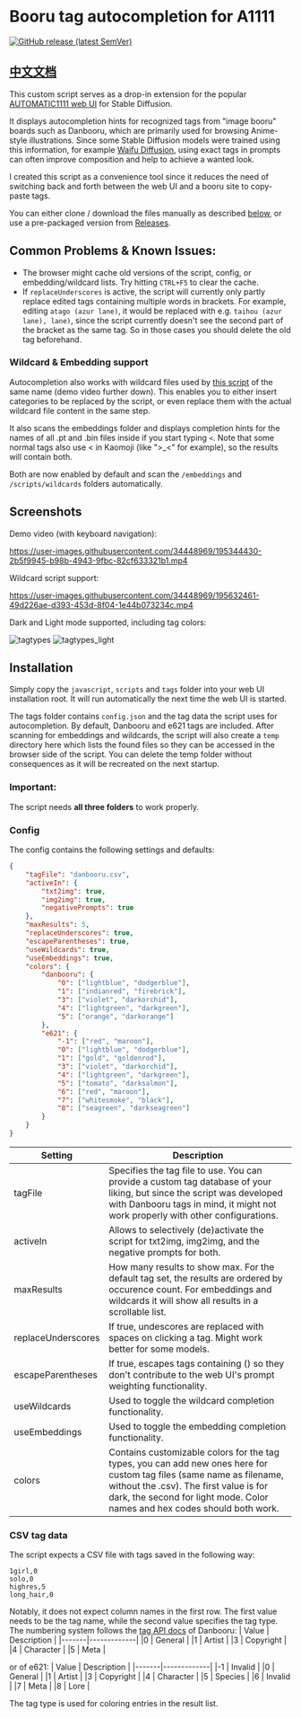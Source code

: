 # Booru tag autocompletion for A1111

[![GitHub release (latest SemVer)](https://img.shields.io/github/v/release/DominikDoom/a1111-sd-webui-tagcomplete)](https://github.com/DominikDoom/a1111-sd-webui-tagcomplete/releases)

## [中文文档](./README_ZH.md)

This custom script serves as a drop-in extension for the popular [AUTOMATIC1111 web UI](https://github.com/AUTOMATIC1111/stable-diffusion-webui) for Stable Diffusion.

It displays autocompletion hints for recognized tags from "image booru" boards such as Danbooru, which are primarily used for browsing Anime-style illustrations.
Since some Stable Diffusion models were trained using this information, for example [Waifu Diffusion](https://github.com/harubaru/waifu-diffusion), using exact tags in prompts can often improve composition and help to achieve a wanted look.

I created this script as a convenience tool since it reduces the need of switching back and forth between the web UI and a booru site to copy-paste tags.

You can either clone / download the files manually as described [below](#installation), or use a pre-packaged version from [Releases](https://github.com/DominikDoom/a1111-sd-webui-tagcomplete/releases).

## Common Problems & Known Issues:
- The browser might cache old versions of the script, config, or embedding/wildcard lists. Try hitting `CTRL+F5` to clear the cache.
- If `replaceUnderscores` is active, the script will currently only partly replace edited tags containing multiple words in brackets.
For example, editing `atago (azur lane)`, it would be replaced with e.g. `taihou (azur lane), lane)`, since the script currently doesn't see the second part of the bracket as the same tag. So in those cases you should delete the old tag beforehand.

### Wildcard & Embedding support
Autocompletion also works with wildcard files used by [this script](https://github.com/jtkelm2/stable-diffusion-webui-1/blob/master/scripts/wildcards.py) of the same name (demo video further down). This enables you to either insert categories to be replaced by the script, or even replace them with the actual wildcard file content in the same step.

It also scans the embeddings folder and displays completion hints for the names of all .pt and .bin files inside if you start typing `<`. Note that some normal tags also use < in Kaomoji (like ">_<" for example), so the results will contain both.

Both are now enabled by default and scan the `/embeddings` and `/scripts/wildcards` folders automatically.

## Screenshots
Demo video (with keyboard navigation):

https://user-images.githubusercontent.com/34448969/195344430-2b5f9945-b98b-4943-9fbc-82cf633321b1.mp4

Wildcard script support:

https://user-images.githubusercontent.com/34448969/195632461-49d226ae-d393-453d-8f04-1e44b073234c.mp4

Dark and Light mode supported, including tag colors:

![tagtypes](https://user-images.githubusercontent.com/34448969/195177127-f63949f8-271d-4767-bccd-f1b5e818a7f8.png)
![tagtypes_light](https://user-images.githubusercontent.com/34448969/195180061-ceebcc25-9e4c-424f-b0c9-ba8e8f4f17f4.png)

## Installation
Simply copy the `javascript`, `scripts` and `tags` folder into your web UI installation root. It will run automatically the next time the web UI is started.

The tags folder contains `config.json` and the tag data the script uses for autocompletion. By default, Danbooru and e621 tags are included.
After scanning for embeddings and wildcards, the script will also create a `temp` directory here which lists the found files so they can be accessed in the browser side of the script. You can delete the temp folder without consequences as it will be recreated on the next startup.
### Important:
The script needs **all three folders** to work properly.

### Config
The config contains the following settings and defaults:
```json
{
	"tagFile": "danbooru.csv",
	"activeIn": {
		"txt2img": true,
		"img2img": true,
		"negativePrompts": true
	},
	"maxResults": 5,
	"replaceUnderscores": true,
	"escapeParentheses": true,
	"useWildcards": true,
	"useEmbeddings": true,
	"colors": {
		"danbooru": {
			"0": ["lightblue", "dodgerblue"],
			"1": ["indianred", "firebrick"],
			"3": ["violet", "darkorchid"],
			"4": ["lightgreen", "darkgreen"],
			"5": ["orange", "darkorange"]
		},
		"e621": {
			"-1": ["red", "maroon"],
			"0": ["lightblue", "dodgerblue"],
			"1": ["gold", "goldenrod"],
			"3": ["violet", "darkorchid"],
			"4": ["lightgreen", "darkgreen"],
			"5": ["tomato", "darksalmon"],
			"6": ["red", "maroon"],
			"7": ["whitesmoke", "black"],
			"8": ["seagreen", "darkseagreen"]
		}
	}
}
```
| Setting	| Description |
|---------|-------------|
| tagFile | Specifies the tag file to use. You can provide a custom tag database of your liking, but since the script was developed with Danbooru tags in mind, it might not work properly with other configurations.|
| activeIn | Allows to selectively (de)activate the script for txt2img, img2img, and the negative prompts for both. |
| maxResults | How many results to show max. For the default tag set, the results are ordered by occurence count. For embeddings and wildcards it will show all results in a scrollable list. |
| replaceUnderscores | If true, undescores are replaced with spaces on clicking a tag. Might work better for some models. |
| escapeParentheses | If true, escapes tags containing () so they don't contribute to the web UI's prompt weighting functionality. |
| useWildcards | Used to toggle the wildcard completion functionality. |
| useEmbeddings | Used to toggle the embedding completion functionality. |
| colors | Contains customizable colors for the tag types, you can add new ones here for custom tag files (same name as filename, without the .csv). The first value is for dark, the second for light mode. Color names and hex codes should both work.|

### CSV tag data
The script expects a CSV file with tags saved in the following way:
```csv
1girl,0
solo,0
highres,5
long_hair,0
```
Notably, it does not expect column names in the first row.
The first value needs to be the tag name, while the second value specifies the tag type.
The numbering system follows the [tag API docs](https://danbooru.donmai.us/wiki_pages/api%3Atags) of Danbooru:
| Value	| Description |
|-------|-------------|
|0	    | General     |
|1	    | Artist      |
|3	    | Copyright   |
|4	    | Character   |
|5	    | Meta        |

or of e621:
| Value	| Description |
|-------|-------------|
|-1	    | Invalid     |
|0	    | General     |
|1	    | Artist      |
|3	    | Copyright   |
|4	    | Character   |
|5	    | Species     |
|6	    | Invalid     |
|7	    | Meta        |
|8	    | Lore        |

The tag type is used for coloring entries in the result list.
